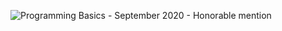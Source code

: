 ![Programming Basics - September 2020 - Honorable mention](https://user-images.githubusercontent.com/77938348/159138204-ae1a750b-049b-46bc-b5e1-630a4695065b.jpeg)

